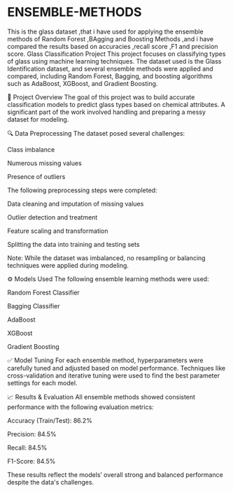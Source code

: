 # ENSEMBLE-METHODS
This is the glass dataset ,that i have used for applying the ensemble methods of Random Forest ,BAgging and Boosting Methods ,and i have compared the results based on accuracies ,recall score ,F1 and precision score.
</h>Glass Classification Project<h/>
This project focuses on classifying types of glass using machine learning techniques. The dataset used is the Glass Identification dataset, and several ensemble methods were applied and compared, including Random Forest, Bagging, and boosting algorithms such as AdaBoost, XGBoost, and Gradient Boosting.

📌 Project Overview
The goal of this project was to build accurate classification models to predict glass types based on chemical attributes. A significant part of the work involved handling and preparing a messy dataset for modeling.

🔍 Data Preprocessing
The dataset posed several challenges:

Class imbalance

Numerous missing values

Presence of outliers

The following preprocessing steps were completed:

Data cleaning and imputation of missing values

Outlier detection and treatment

Feature scaling and transformation

Splitting the data into training and testing sets

Note: While the dataset was imbalanced, no resampling or balancing techniques were applied during modeling.

⚙️ Models Used
The following ensemble learning methods were used:

Random Forest Classifier

Bagging Classifier

AdaBoost

XGBoost

Gradient Boosting

✅ Model Tuning
For each ensemble method, hyperparameters were carefully tuned and adjusted based on model performance. Techniques like cross-validation and iterative tuning were used to find the best parameter settings for each model.

📈 Results & Evaluation
All ensemble methods showed consistent performance with the following evaluation metrics:

Accuracy (Train/Test): 86.2%

Precision: 84.5%

Recall: 84.5%

F1-Score: 84.5%

These results reflect the models’ overall strong and balanced performance despite the data's challenges.
